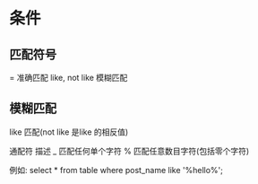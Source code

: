 # 条件

## 匹配符号

=                                 准确匹配
like, not like                    模糊匹配

## 模糊匹配

like  匹配(not like 是like 的相反值)

通配符                                描述
_                                 匹配任何单个字符
%                                 匹配任意数目字符(包括零个字符)

例如:
select * from table where post_name like '%hello%';
